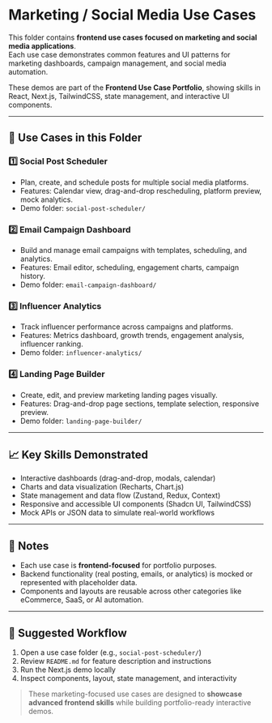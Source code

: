 # Marketing / Social Media Use Cases

This folder contains **frontend use cases focused on marketing and social media applications**.  
Each use case demonstrates common features and UI patterns for marketing dashboards, campaign management, and social media automation.  

These demos are part of the **Frontend Use Case Portfolio**, showing skills in React, Next.js, TailwindCSS, state management, and interactive UI components.

---

## 📂 Use Cases in this Folder

### 1️⃣ Social Post Scheduler
- Plan, create, and schedule posts for multiple social media platforms.
- Features: Calendar view, drag-and-drop rescheduling, platform preview, mock analytics.
- Demo folder: `social-post-scheduler/`

### 2️⃣ Email Campaign Dashboard
- Build and manage email campaigns with templates, scheduling, and analytics.
- Features: Email editor, scheduling, engagement charts, campaign history.
- Demo folder: `email-campaign-dashboard/`

### 3️⃣ Influencer Analytics
- Track influencer performance across campaigns and platforms.
- Features: Metrics dashboard, growth trends, engagement analysis, influencer ranking.
- Demo folder: `influencer-analytics/`

### 4️⃣ Landing Page Builder
- Create, edit, and preview marketing landing pages visually.
- Features: Drag-and-drop page sections, template selection, responsive preview.
- Demo folder: `landing-page-builder/`

---

## 📈 Key Skills Demonstrated

- Interactive dashboards (drag-and-drop, modals, calendar)
- Charts and data visualization (Recharts, Chart.js)
- State management and data flow (Zustand, Redux, Context)
- Responsive and accessible UI components (Shadcn UI, TailwindCSS)
- Mock APIs or JSON data to simulate real-world workflows

---

## 📝 Notes

- Each use case is **frontend-focused** for portfolio purposes.  
- Backend functionality (real posting, emails, or analytics) is mocked or represented with placeholder data.  
- Components and layouts are reusable across other categories like eCommerce, SaaS, or AI automation.

---

## 📌 Suggested Workflow

1. Open a use case folder (e.g., `social-post-scheduler/`)  
2. Review `README.md` for feature description and instructions  
3. Run the Next.js demo locally  
4. Inspect components, layout, state management, and interactivity  

> These marketing-focused use cases are designed to **showcase advanced frontend skills** while building portfolio-ready interactive demos.
